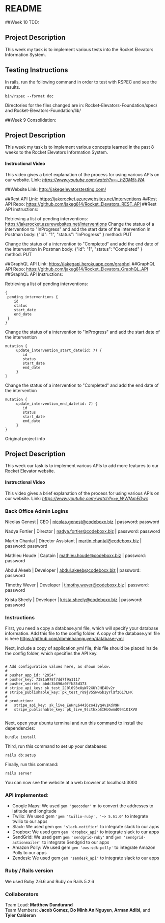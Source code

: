 # README

##Week 10 TDD:

## Project Description
This week my task is to implement various tests into the Rocket Elevators Information System.

## Testing Instructions
In rails, run the following command in order to test with RSPEC and see the results.
```
bin/rspec --format doc
```
Directories for the files changed are in:
Rocket-Elevators-Foundation/spec/
and 
Rocket-Elevators-Foundation/lib/

##Week 9 Consolidation:

## Project Description
This week my task is to implement various concepts learned in the past 8 weeks to the Rocket Elevators Information System.

#### Instructional Video
This video gives a brief explanation of the process for using various APIs on our website.
Link: <em>https://www.youtube.com/watch?v=-_hZ0M5t-WA</em>

##Website Link: http://jakegelevatorstesting.com/

##Rest API Link: https://jakerocket.azurewebsites.net/interventions
##Rest API Repo: https://github.com/jakeg814/Rocket_Elevators_REST_API
##Rest API instructions: 

Retrieving a list of pending interventions: https://jakerocket.azurewebsites.net/interventions
Change the status of a intervention to "InProgress" and add the start date of the intervention
In Postman body: {"id": "1", "status": "InProgress" } method: PUT

Change the status of a intervention to "Completed" and add the end date of the intervention
In Postman body: {"id": "1", "status": "Completed" } method: PUT

##GraphQL API Link: https://jakegapi.herokuapp.com/graphql
##GraphQL API Repo: https://github.com/jakeg814/Rocket_Elevators_GraphQL_API
##GraphQL API Instructions:

Retrieving a list of pending interventions:
```
{
 pending_interventions {
 	id
	status
	start_date
	end_date
 }
}
```
Change the status of a intervention to "InProgress" and add the start date of the intervention

```
mutation {	
	 update_intervention_start_date(id: 7) {
		id
		status
		start_date
		end_date
	 }
}
```

Change the status of a intervention to "Completed" and add the end date of the intervention
```
mutation {	
	 update_intervention_end_date(id: 7) {
		id
		status
		start_date
		end_date
	 }
}
```

Original project info
## Project Description
This week our task is to implement various APIs to add more features to our Rocket Elevator website.

#### Instructional Video
This video gives a brief explanation of the process for using various APIs on our website.
Link: <em>https://www.youtube.com/watch?v=y_WWfAmEDwc</em>

### Back Office Admin Logins
Nicolas Genest | CEO | nicolas.genest@codeboxx.biz | password: password

Nadya Fortier | Director | nadya.fortier@codeboxx.biz | password: password

Martin Chantal | Director Assistant | martin.chantal@codeboxx.biz | password: password

Mathieu Houde | Captain | mathieu.houde@codeboxx.biz | password: password

Abdul Akeeb | Developer | abdul.akeeb@codeboxx.biz | password: password

Timothy Wever | Developer | timothy.wever@codeboxx.biz | password: password

Krista Sheely | Developer | krista.sheely@codeboxx.biz | password: password 

### Instructions

First, you need a copy a database.yml file, which will specify your database information. Add this file to the config folder. A copy of the database.yml file is here https://github.com/dominhannguyen/database-yml

Next, include a copy of application.yml file, this file should be placed inside the config folder, which specifies the API key.

```

# Add configuration values here, as shown below.
#
# pusher_app_id: "2954"
# pusher_key: 7381a978f7dd7f9a1117
# pusher_secret: abdc3b896a0ffb85d373
# stripe_api_key: sk_test_2J0l093xOyW72XUYJHE4Dv2r
# stripe_publishable_key: pk_test_ro9jV5SNwGb1yYlQfzG17LHK
#
# production:
#   stripe_api_key: sk_live_EeHnL644i6zo4Iyq4v1KdV9H
#   stripe_publishable_key: pk_live_9lcthxpSIHbGwmdO941O1XVU


```



Next, open your ubuntu terminal and run this command to install the dependencies:

```bundle install```

Third, run this command to set up your databases:

```rails db:setup```

Finally, run this command:

```rails server ```

You can now see the website at a web browser at localhost:3000


### API implemented:

- Google Maps: We used ``` gem 'geocoder' ``` m to convert the addresses to latitude and longitude
- Twilio: We used gem ``` 'gem 'twilio-ruby', '~> 5.61.0' ``` to integrate twilio to our apps
- Slack: We used gem ``` gem 'slack-notifier' ``` to integrate slack to our apps
- Dropbox: We used gem ``` gem 'dropbox_api' ``` to integrate slack to our apps
- SendGrid: We used gem ``` gem 'sendgrid-ruby' ``` and ``` gem 'sendgrid-actionmailer' ```  to integrate Sendgrid to our apps
- Amazon Polly: We used gem ``` gem 'aws-sdk-polly' ``` to integrate Amazon Polly to our apps
- Zendesk: We used gem ``` gem "zendesk_api" ``` to integrate slack to our apps


### Ruby / Rails version
We used Ruby 2.6.6 and Ruby on Rails 5.2.6


### Collaborators
Team Lead: <strong>Matthew Dandurand</strong> <br />
Team Members: <strong>Jacob Gomez</strong>, <strong>Do Minh An Nguyen</strong>, <strong>Arman Adibi</strong>, and <strong>Tyler Calderon</strong>
